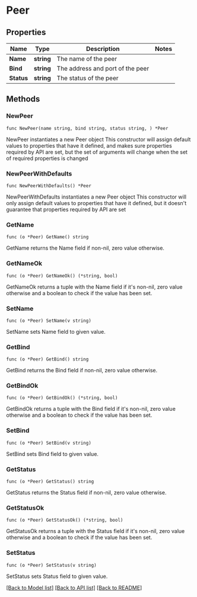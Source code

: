 # Peer

## Properties

Name | Type | Description | Notes
------------ | ------------- | ------------- | -------------
**Name** | **string** | The name of the peer | 
**Bind** | **string** | The address and port of the peer | 
**Status** | **string** | The status of the peer | 

## Methods

### NewPeer

`func NewPeer(name string, bind string, status string, ) *Peer`

NewPeer instantiates a new Peer object
This constructor will assign default values to properties that have it defined,
and makes sure properties required by API are set, but the set of arguments
will change when the set of required properties is changed

### NewPeerWithDefaults

`func NewPeerWithDefaults() *Peer`

NewPeerWithDefaults instantiates a new Peer object
This constructor will only assign default values to properties that have it defined,
but it doesn't guarantee that properties required by API are set

### GetName

`func (o *Peer) GetName() string`

GetName returns the Name field if non-nil, zero value otherwise.

### GetNameOk

`func (o *Peer) GetNameOk() (*string, bool)`

GetNameOk returns a tuple with the Name field if it's non-nil, zero value otherwise
and a boolean to check if the value has been set.

### SetName

`func (o *Peer) SetName(v string)`

SetName sets Name field to given value.


### GetBind

`func (o *Peer) GetBind() string`

GetBind returns the Bind field if non-nil, zero value otherwise.

### GetBindOk

`func (o *Peer) GetBindOk() (*string, bool)`

GetBindOk returns a tuple with the Bind field if it's non-nil, zero value otherwise
and a boolean to check if the value has been set.

### SetBind

`func (o *Peer) SetBind(v string)`

SetBind sets Bind field to given value.


### GetStatus

`func (o *Peer) GetStatus() string`

GetStatus returns the Status field if non-nil, zero value otherwise.

### GetStatusOk

`func (o *Peer) GetStatusOk() (*string, bool)`

GetStatusOk returns a tuple with the Status field if it's non-nil, zero value otherwise
and a boolean to check if the value has been set.

### SetStatus

`func (o *Peer) SetStatus(v string)`

SetStatus sets Status field to given value.



[[Back to Model list]](../README.md#documentation-for-models) [[Back to API list]](../README.md#documentation-for-api-endpoints) [[Back to README]](../README.md)


